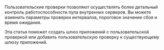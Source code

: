 Пользовательские проверки позволяют осуществлять более детальный контроль работоспособности пула внутренних серверов. Вы можете изменить параметры проверки интервалов, пороговое значение сбоя и время ожидания.

Эта статья поможет создать шлюз приложений с пользовательской проверкой или добавить пользовательскую проверку к существующему шлюзу приложений.

<!---HONumber=AcomDC_0107_2016-->
